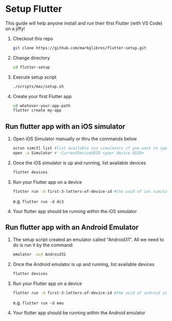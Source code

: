 
# Setup Flutter

This guide will help anyone install and run their first Flutter (with VS Code) on a jiffy!


1. Checkout this repo

	```bash
	git clone https://github.com/markglibres/flutter-setup.git
	```

2. Change directory

	```bash
	cd flutter-setup
	```

3. Execute setup script

	```bash
	./scripts/mac/setup.sh
	```

4. Create your first Flutter app

	```bash
	cd whatever-your-app-path
	flutter create my-app
	```

## Run flutter app with an iOS simulator

1. Open iOS Simulator manually or thru the commands below

	```bash
	xcrun simctl list #list available ios simulators if you want to specify the device UDID
	open -a Simulator # -CurrentDeviceUDID <your device UDID>
	```

2. Once the iOS simulator is up and running, list available devices

	```bash
	flutter devices
	```

3. Run your Flutter app on a device

	```bash
	flutter run -d first-3-letters-of-device-id #the uuid of ios simulator
	```
	e.g. `flutter run -d dc3`

4. Your flutter app should be running within the iOS simulator

## Run flutter app with an Android Emulator

1. The setup script created an emulator called "Android31". All we need to do is run it by the command:

	```bash
	emulator -avd Android31
	```

2. Once the Android emulator is up and running, list available devices

	```bash
	flutter devices
	```

3. Run your Flutter app on a device

	```bash
	flutter run -d first-3-letters-of-device-id #the uuid of android virtual device
	```
	e.g. `flutter run -d emu`

4. Your flutter app should be running within the Android emulator
